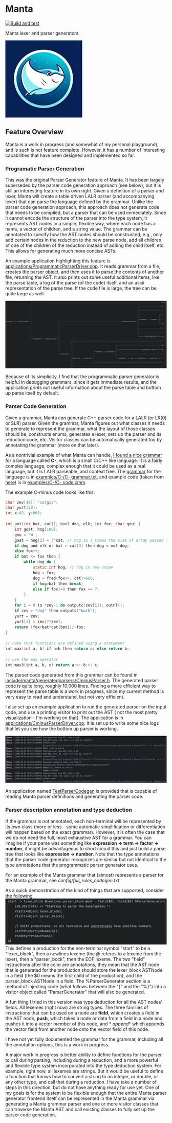 # Manta

[![Build and test](https://github.com/nrupprecht/Manta/actions/workflows/cmake-single-platform.yml/badge.svg)](https://github.com/nrupprecht/Manta/actions/workflows/cmake-single-platform.yml)

Manta lexer and parser generators.

![Alt text](images/manta.png)

## Feature Overview

Manta is a work in progress (and somewhat of my personal playground), and is such is not feature complete. However, it
has a number of interesting capabilities that have been designed and implemented so far.

### Programatic Parser Generation

This was the original Parser Generator feature of Manta. It has been largely superseded by the parser code generation
approach (see below), but it is still an interesting feature in its own right. Given a definition of a parser and lexer,
Manta will create a table driven LALR parser (and accompanying lexer) that can parse the language defined by the
grammar. Unlike the parser code generation approach, this approach does not generate code that needs to be compiled, but
a parser that can be used immediately. Since it cannot encode the structure of the parser into the type system, it
represents AST nodes in a simple, flexible way, where each node has a name, a vector of children, and a string value.
The grammar can be annotated to specify how the AST nodes should be constructed, e.g., only add certain nodes in the
reduction to the new parse node, add all children of one of the children of the reduction instead of adding the child
itself, etc. This allows for generating much more concise ASTs.

An example application highlighting this feature
is [applications/ProgrammaticParserDriver.cpp](applications/ProgrammaticParserDriver.cpp). It reads grammar from a file,
creates the parser object, and then uses it to parse the contents of another file, returning the AST. It also prints out
some useful additional items, like the parse table, a log of the parse (of the code) itself, and an ascii representation
of the parse tree. If the code file is large, the tree can be quite large as well.

![Alt text](images/parse-tree.png)

Because of its simplicity, I find that the programmatic parser generator is helpful in debugging grammars, since it gets
immediate results, and the application prints out useful information about the parse table and bottom up parse itself by
default.

### Parser Code Generation

Given a grammar, Manta can generate C++ parser code for a LALR (or LR(0) or SLR) parser. Given the grammar, Manta
figures out what classes
it needs to generate to represent the grammar, what the layout of those classes should be, constructs enums, generates a
lexer, sets up the parser and its reduction code, etc. Visitor classes can be
automatically generated too by annotating the grammar (more on that later).

As a nontrivial example of what Manta can handle, [I found a nice grammar](http://marvin.cs.uidaho.edu/Teaching/CS445/)
for a language called **C-**, which
is a small C/C++ like language. It is a fairly complex language, complex enough that it could be used as a real
language, but it is LALR parseable, and context free.
The [grammar](http://marvin.cs.uidaho.edu/Teaching/CS445/c-Grammar.pdf) for the language is
in [examples/C-/C- grammar.txt](examples/C-/C-%20grammar.txt), and example code (taken
from [here](http://marvin.cs.uidaho.edu/Teaching/CS445/c-Grammar.pdf)) is
in [examples/C-/C- code.cmm](examples/C-/C-%20code.cmm).

The example C-minus code looks like this:

```C
char zev[10]: "corgis";
char yurt[20];
int x:42, y:666;

int ant(int bat, cat[]; bool dog, elk; int fox; char gnu) {
    int goat, hog[100];
    gnu = 'W';
    goat = hog[2] = 3*cat; // hog is 3 times the size of array passed to cat
    if dog and elk or bat > cat[3] then dog = not dog;
    else fox++;
    if bat <= fox then {
        while dog do {
            static int hog; // hog in new scope
            hog = fox;
            dog = fred(fox++, cat)>666;
            if hog>bat then break;
            else if fox!=0 then fox += 7;
        }
    }
    for i = 0 to *zev-1 do outputc(zev[i]); outnl();
    if zev > "dog" then outputs("bark");
    yurt = zev;
    yurt[3] = zev[?*zev];
    return (fox+bat*cat[bat])/-fox;
}

// note that functions are defined using a statement
int max(int a, b) if a>b then return a; else return b;

// use the max operator
int max3(int a, b, c) return a:>: b:>: c;
```

The parser code generated from this grammar can be
found in [include/manta/generatedparsers/CminusParser.h](include/manta/generatedparsers/CminusParser.h). The generated
parser code is quite long, roughly 10,000 lines. Finding a more efficient way to represent the parse table is a work in
progress, since my current method is very easy to read and understand, but not very efficient.

I also set up
an example application to run the generated parser on the input code, and use a printing visitor to print out the AST (
not the most pretty visualization - I'm working on that). The application is
in [applications/CminusParserDriver.cpp](applications/CminusParserDriver.cpp). It is set up to write some nice logs that
let you see how the bottom up parser is working.

![Alt text](images/cminus-parser-logging.png)

An application named [TestParserCodegen](applications/ParserCodegenDriver.cpp) is provided that is capable of reading
Manta parser definitions and generating the parser code.

### Parser description annotation and type deduction

If the grammar is not annotated, each non-terminal will be represented by its own class (more or less - some automatic
simplification or differentiation will
happen based on the exact grammar). However, it is often the case that we do not need the full, most exhaustive AST for
a grammar. You can imagine if your parse was something like **expression -> term -> factor -> number**, it might be
advantageous to short circuit this and just build a parse tree that looks like **expression -> number**. Note that the
type annotations that the parser code generator recognizes are similar but not identical to the type annotations that
the programmatic parser generator uses.

For an example of the Manta grammar that (almost) represents a parser for the Manta grammar, see
*config/full_rules_codegen.txt*

As a quick demonstration of the kind of things that are supported, consider the following
![Alt text](images/codegen-grammar-example-1.png)
This defines a production for the non-terminal symbol "start" to be a "lexer_block", then a newlines lexeme (the @
referes to a lexeme from the lexer), then a "parser_bock", then the EOF lexeme. The two "field" instructions after the
color are annotations, they mean that the AST node that is generated for the production should store the lexer_block
ASTNode in a field (the $0 means the first child of the production), and the parser_block ASTNode in a field. The
%ParserGenerator section is a method of injecting code (what follows between the "{" and the "%}") into a visitor object
called "ParserGenerator" that will also be generated.

A fun thing I tried in this version was type deduction for all the AST nodes' fields. All lexemes (right now) are string
types. The three families of instructions that can be used on a node are **field**, which creates a field in the AST
node, **push**, which takes a node or data from a field in a node and pushes it into a vector member of this node, and *
*append** which appends the vector field from another node onto the vector field of this node.

I have not yet fully documented the grammar for the grammar, including all the annotation options, this is a work in
progress.

A major work in progress is better ability to define functions for the parser to call during parsing, including during a
reduction, and a more powerful and flexible type system incorporated into the type deduction system. For example, right
now, all lexemes are strings. But it would be useful to define a function that knows how to convert a string to an
integer, or double, or any other type, and call that during a reduction. I have take a number of steps in this
direction, but do not have anything ready for use yet. One of my goals is for the system to be flexible enough that the
entire Manta parser generator frontend itself can be represented in the Manta grammar via generating a Manta grammar
parser and one or more visitor classes that can traverse the Manta AST and call existing classes to fully set up the
parser code generation.
